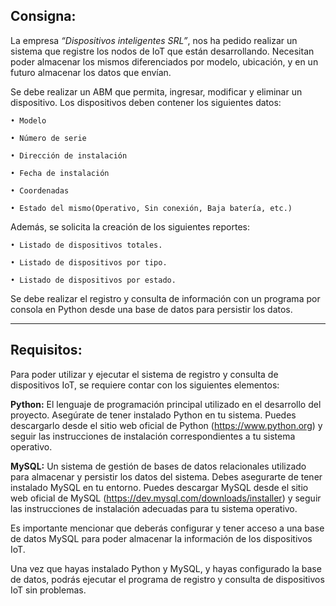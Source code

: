 ## Consigna: 

La empresa *“Dispositivos inteligentes SRL”*, nos ha pedido realizar un sistema que registre los nodos de IoT que están desarrollando.
Necesitan poder almacenar los mismos diferenciados por modelo, ubicación, y en un futuro almacenar los datos que envían.

Se debe realizar un ABM que permita, ingresar, modificar y eliminar un dispositivo. Los dispositivos deben contener los siguientes datos:

    • Modelo

    • Número de serie

    • Dirección de instalación

    • Fecha de instalación

    • Coordenadas

    • Estado del mismo(Operativo, Sin conexión, Baja batería, etc.)


Además, se solicita la creación de los siguientes reportes:

    • Listado de dispositivos totales.

    • Listado de dispositivos por tipo.

    • Listado de dispositivos por estado.

Se debe realizar el registro y consulta de información con un programa por consola en Python desde una base de datos para persistir los datos.

-------------------------------------------------------------------------------------------------------------------------------------------------------------
## Requisitos:

Para poder utilizar y ejecutar el sistema de registro y consulta de dispositivos IoT, se requiere contar con los siguientes elementos:

**Python:** El lenguaje de programación principal utilizado en el desarrollo del proyecto. Asegúrate de tener instalado Python en tu sistema. Puedes descargarlo desde el sitio web oficial de Python (https://www.python.org) y seguir las instrucciones de instalación correspondientes a tu sistema operativo.

**MySQL:** Un sistema de gestión de bases de datos relacionales utilizado para almacenar y persistir los datos del sistema. Debes asegurarte de tener instalado MySQL en tu entorno. Puedes descargar MySQL desde el sitio web oficial de MySQL (https://dev.mysql.com/downloads/installer) y seguir las instrucciones de instalación adecuadas para tu sistema operativo.

Es importante mencionar que deberás configurar y tener acceso a una base de datos MySQL para poder almacenar la información de los dispositivos IoT.

Una vez que hayas instalado Python y MySQL, y hayas configurado la base de datos, podrás ejecutar el programa de registro y consulta de dispositivos IoT sin problemas.